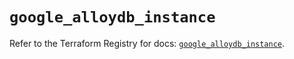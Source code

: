 # `google_alloydb_instance`

Refer to the Terraform Registry for docs: [`google_alloydb_instance`](https://registry.terraform.io/providers/hashicorp/google/5.31.1/docs/resources/alloydb_instance).

